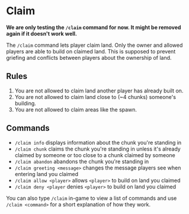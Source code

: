 Claim
=====

**We are only testing the `/claim` command for now. It might be removed again if it doesn't work well.**

The `/claim` command lets player claim land. Only the owner and allowed players are able to build on claimed land. This is supposed to prevent griefing and conflicts between players about the ownership of land.
 
Rules
-----
1. You are not allowed to claim land another player has already built on.
2. You are not allowed to claim land close to (~4 chunks) someone's building.
3. You are not allowed to claim areas like the spawn.

Commands
--------

- `/claim info` displays information about the chunk you're standing in
- `/claim chunk` claims the chunk you're standing in unless it's already claimed by someone or too close to a chunk claimed by someone
- `/claim abandon` abandons the chunk you're standing in
- `/claim greeting <message>` changes the message players see when entering land you claimed
- `/claim allow <player>` allows `<player>` to build on land you claimed
- `/claim deny <player` denies `<player>` to build on land you claimed

You can also type `/claim` in-game to view a list of commands and use `/claim <command>` for a short explanation of how they work.
